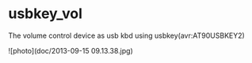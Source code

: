 usbkey_vol
==========

The volume control device as usb kbd using usbkey(avr:AT90USBKEY2)

![photo](doc/2013-09-15 09.13.38.jpg)
